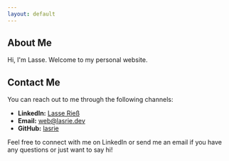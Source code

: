 ```yaml
---
layout: default
---
```


## About Me

Hi, I'm Lasse. Welcome to my personal website.

## Contact Me

You can reach out to me through the following channels:

- **LinkedIn:** [Lasse Rieß](https://de.linkedin.com/in/lasse-rie%C3%9F-a30690b8)
- **Email:** [web@lasrie.dev](mailto:web@lasrie.dev)
- **GitHub:** [lasrie](https://github.com/lasrie)

Feel free to connect with me on LinkedIn or send me an email if you have any questions or just want to say hi!